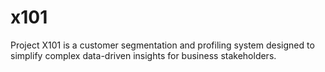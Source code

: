 # x101
Project X101 is a customer segmentation and profiling system designed to simplify complex data-driven insights for business stakeholders.
